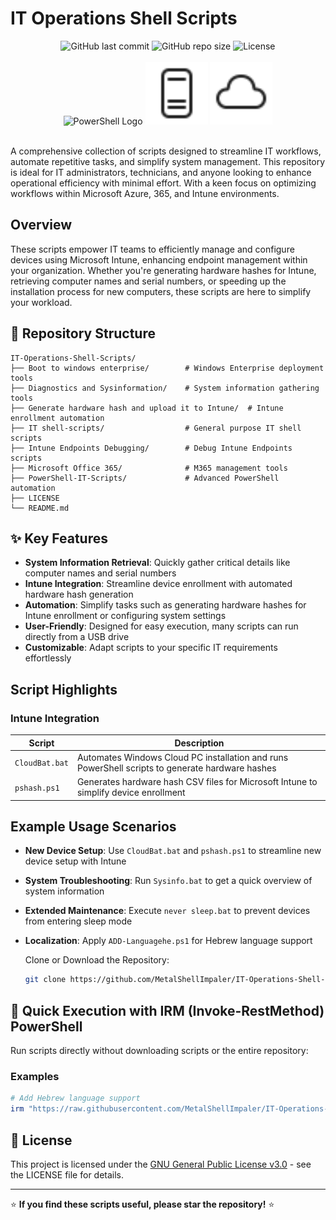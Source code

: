 # IT Operations Shell Scripts

<div align="center">
  <img src="https://img.shields.io/github/last-commit/MetalShellImpaler/IT-Operations-Shell-Scripts" alt="GitHub last commit"/>
  <img src="https://img.shields.io/github/repo-size/MetalShellImpaler/IT-Operations-Shell-Scripts" alt="GitHub repo size"/>
  <img src="https://img.shields.io/badge/License-GPL--3.0-blue.svg" alt="License"/>
  <br/><br/>
  <img src="https://raw.githubusercontent.com/PowerShell/PowerShell/master/assets/Powershell_256.png" width="100" alt="PowerShell Logo"/>
  <img src="https://raw.githubusercontent.com/microsoft/fluentui-system-icons/master/assets/Server/SVG/ic_fluent_server_20_regular.svg" width="100" alt="Server Icon"/>
  <img src="https://raw.githubusercontent.com/microsoft/fluentui-system-icons/master/assets/Cloud/SVG/ic_fluent_cloud_20_regular.svg" width="100" alt="Cloud Icon"/>
</div>

<br/>

A comprehensive collection of scripts designed to streamline IT workflows, automate repetitive tasks, and simplify system management. This repository is ideal for IT administrators, technicians, and anyone looking to enhance operational efficiency with minimal effort.
With a keen focus on optimizing workflows within Microsoft Azure, 365, and Intune environments.


##  Overview

These scripts empower IT teams to efficiently manage and configure devices using Microsoft Intune, enhancing endpoint management within your organization. Whether you're generating hardware hashes for Intune, retrieving computer names and serial numbers, or speeding up the installation process for new computers, these scripts are here to simplify your workload.

## 📁 Repository Structure

```
IT-Operations-Shell-Scripts/
├── Boot to windows enterprise/        # Windows Enterprise deployment tools
├── Diagnostics and Sysinformation/    # System information gathering tools
├── Generate hardware hash and upload it to Intune/  # Intune enrollment automation
├── IT shell-scripts/                  # General purpose IT shell scripts
├── Intune Endpoints Debugging/        # Debug Intune Endpoints scripts
├── Microsoft Office 365/              # M365 management tools
├── PowerShell-IT-Scripts/             # Advanced PowerShell automation
├── LICENSE
└── README.md
```

## ✨ Key Features

- **System Information Retrieval**: Quickly gather critical details like computer names and serial numbers
- **Intune Integration**: Streamline device enrollment with automated hardware hash generation
- **Automation**: Simplify tasks such as generating hardware hashes for Intune enrollment or configuring system settings
- **User-Friendly**: Designed for easy execution, many scripts can run directly from a USB drive
- **Customizable**: Adapt scripts to your specific IT requirements effortlessly

##  Script Highlights

### Intune Integration
| Script | Description |
|--------|-------------|
| `CloudBat.bat` | Automates Windows Cloud PC installation and runs PowerShell scripts to generate hardware hashes |
| `pshash.ps1` | Generates hardware hash CSV files for Microsoft Intune to simplify device enrollment |


##  Example Usage Scenarios

- **New Device Setup**: Use `CloudBat.bat` and `pshash.ps1` to streamline new device setup with Intune
- **System Troubleshooting**: Run `Sysinfo.bat` to get a quick overview of system information
- **Extended Maintenance**: Execute `never sleep.bat` to prevent devices from entering sleep mode
- **Localization**: Apply `ADD-Languagehe.ps1` for Hebrew language support


  Clone or Download the Repository:
   ```bash
   git clone https://github.com/MetalShellImpaler/IT-Operations-Shell-Scripts.git

## 🔄 Quick Execution with IRM (Invoke-RestMethod) PowerShell

Run scripts directly without downloading scripts or the entire repository:

### Examples

```powershell
# Add Hebrew language support
irm "https://raw.githubusercontent.com/MetalShellImpaler/IT-Operations-Shell-Scripts/main/PowerShell-IT-Scripts/ADD-Languagehe.ps1" | iex
```

## 📜 License

This project is licensed under the [GNU General Public License v3.0](https://www.gnu.org/licenses/gpl-3.0.en.html) - see the LICENSE file for details.

---

  ⭐ <b>If you find these scripts useful, please star the repository!</b> ⭐
</div>

